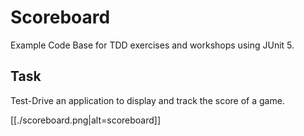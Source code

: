 # Scoreboard

Example Code Base for TDD exercises and workshops using JUnit 5.

## Task

Test-Drive an application to display and track the score of a game. 

[[./scoreboard.png|alt=scoreboard]]


